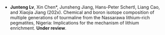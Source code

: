 
- <strong>Junteng Lv</strong>, Xin Chen*, Junsheng Jiang, Hans-Peter Schertl, Liang Cao, and Xiaojia Jiang (202x). Chemical and boron isotope composition of multiple generations of tourmaline from the Nassarawa lithium-rich pegmatites, Nigeria: Implications for the mechanism of lithium enrichment. <strong>Under review</strong>.

